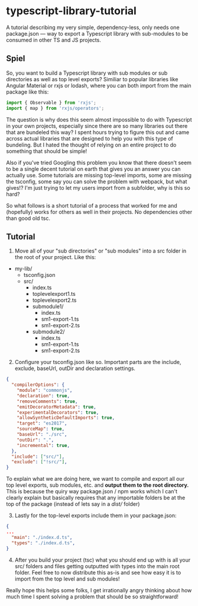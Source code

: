 # typescript-library-tutorial
A tutorial describing my very simple, dependency-less, only needs one package.json — way to export a Typescript library with sub-modules to be consumed in other TS and JS projects.


## Spiel


So, you want to build a Typescript library with sub modules or sub directories as well as top level exports? Similiar to popular libraries like Angular Material or rxjs or lodash, where you can both import from the main package like this:

```ts
import { Observable } from 'rxjs';
import { map } from 'rxjs/operators';
```

The question is why does this seem almost impossible to do with Typescript in your own projects, especially since there are so many libraries out there that are bundeled this way? I spent hours trying to figure this out and came across actual libraries that are designed to help you with this type of bundeling. But I hated the thought of relying on an entire project to do something that should be simple!

Also if you've tried Googling this problem you know that there doesn't seem to be a single decent tutorial on earth that gives you an answer you can actually use. Some tutorials are missing top-level imports, some are missing the tsconfig, some say you can solve the problem with webpack, but what gives!? I'm just trying to let my users import from a subfolder, why is this so hard?

So what follows is a short tutorial of a process that worked for me and (hopefully) works for others as well in their projects. No dependencies other than good old tsc.

## Tutorial

1. Move all of your "sub directories" or "sub modules" into a src folder in the root of your project. Like this:

- my-lib/
  - tsconfig.json
  - src/
    - index.ts
    - toplevelexport1.ts
    - toplevelexport2.ts
    - submodule1/
      - index.ts
      - sm1-export-1.ts
      - sm1-export-2.ts
    - submodule2/
      - index.ts
      - sm1-export-1.ts
      - sm1-export-2.ts

2. Configure your tsconfig.json like so. Important parts are the include, exclude, baseUrl, outDir and declaration settings.

```json
{
  "compilerOptions": {
    "module": "commonjs",
    "declaration": true,
    "removeComments": true,
    "emitDecoratorMetadata": true,
    "experimentalDecorators": true,
    "allowSyntheticDefaultImports": true,
    "target": "es2017",
    "sourceMap": true,
    "baseUrl": "./src",
    "outDir": ".",
    "incremental": true,
  },
  "include": ["src/"],
  "exclude": ["!src/"],
}
```

To explain what we are doing here, we want to compile and export all our top level exports, sub modules, etc. and **output them to the root directory.** This is because the quiry way package.json / npm works which I can't clearly explain but basically requires that any importable folders be at the top of the package (instead of lets say in a *dist/* folder)

3. Lastly for the top-level exports include them in your package.json:

```json
{
...
  "main": "./index.d.ts",
  "types": "./index.d.ts",
}
```

4. After you build your project (tsc) what you should end up with is all your src/ folders and files getting outputted with types into the main root folder. Feel free to now distribute this as-is and see how easy it is to import from the top level and sub modules!

Really hope this helps some folks, I get irrationally angry thinking about how much time I spent solving a problem that should be so straightforward!
    
